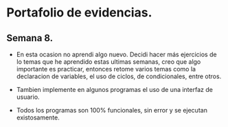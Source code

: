 # Portafolio de evidencias.

## Semana 8.

- En esta ocasion no aprendi algo nuevo. Decidi hacer más ejercicios de lo temas que he aprendido estas ultimas semanas, creo que algo importante es practicar, entonces retome varios temas como la declaracion de variables, el uso de ciclos, de condicionales, entre otros.

- Tambien implemente en algunos programas el uso de una interfaz de usuario.

- Todos los programas son 100% funcionales, sin error y se ejecutan existosamente.
